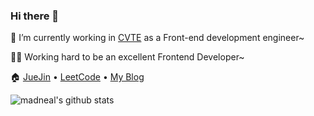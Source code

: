 ### Hi there 👋

<!--
**enson0131/enson0131** is a ✨ _special_ ✨ repository because its `README.md` (this file) appears on your GitHub profile.

Here are some ideas to get you started:

- 🔭 I’m currently working on ...
- 🌱 I’m currently learning ...
- 👯 I’m looking to collaborate on ...
- 🤔 I’m looking for help with ...
- 💬 Ask me about ...
- 📫 How to reach me: ...
- 😄 Pronouns: ...
- ⚡ Fun fact: ...
-->

🔭 I’m currently working in [CVTE](https://www.cvte.com/) as a Front-end development engineer~

👨‍💻 Working hard to be an excellent Frontend Developer~

🏠 [JueJin](https://juejin.cn/user/3544481218435549/posts) • [LeetCode](https://leetcode.cn/u/dou-jiang-you-tiao-f/) • [My Blog](https://enson0131.github.io/vitePress-blob/)

![madneal's github stats](https://github-readme-stats.vercel.app/api?username=enson0131&show_icons=true&theme=radical)
